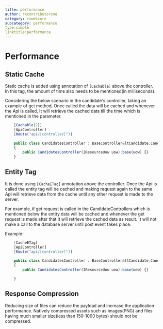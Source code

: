 ```yaml
---
title: performance
author: rxcontributorone
category: rxwebcore
subcategory: performance
type:simple
linktitle:performance
---
```


# Performance

## Static Cache
Static cache is added using annotation of `[Cachable]` above the controller. In this tag, the amount of time also needs to be mentioned(in milliseconds). 

Considering the below scenario in the candidate's controller, taking an example of get method, Once called the data will be cached and whenever the Api is called, It will retrieve the cached data till the time which is mentioned in the parameter.

````js
    [Cachable(2)]
    [ApiController]
    [Route("api/[controller]")]
	
	public class CandidatesController : BaseController&ltCandidate,Candidate,Candidate&gt
    {
        public CandidatesController(IResourceUow uow):base(uow) {}
    }
````

## Entity Tag
It is done using `[CacheETag]` annotation above the controller. Once the Api is called the entity tag will be cached and making request again to the same Api will retrieve data from the cache until any other request is made to the server. 

For example, if get request is called in the CandidateControllers which is mentioned below the entity data will be cached and whenever the get request is made after that it will retrieve the cached data as result. It will not make a call to the database server until post event takes place.

Example :

````js
    [CacheETag]
    [ApiController]
    [Route("api/[controller]")]
	
	public class CandidatesController : BaseController&ltCandidate,Candidate,Candidate&gt
    {
        public CandidatesController(IResourceUow uow):base(uow) {}

    }
````

## Response Compression
Reducing size of files can reduce the payload and increase the application performance. Natively compressed assets such as images(PNG) and files having much smaller size(less than 150-1000 bytes) should not be compressed.     

